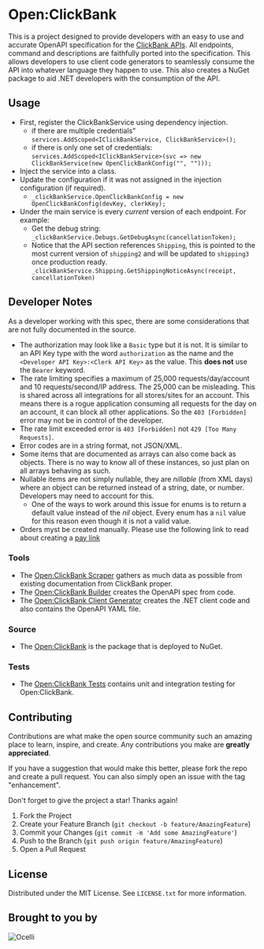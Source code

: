 # Open:ClickBank

This is a project designed to provide developers with an easy to use and accurate OpenAPI specification for the [ClickBank APIs](https://support.clickbank.com/hc/en-us/sections/206287868-ClickBank-APIs). All endpoints, command and descriptions are faithfully ported into the specification. This allows developers to use client code generators to seamlessly consume the API into whatever language they happen to use. This also creates a NuGet package to aid .NET developers with the consumption of the API.

## Usage

* First, register the ClickBankService using dependency injection.
  * if there are multiple credentials" `services.AddScoped<IClickBankService, ClickBankService>();`
  * if there is only one set of credentials: `services.AddScoped<IClickBankService>(svc => new ClickBankService(new OpenClickBankConfig("", "")));`
* Inject the service into a class.
* Update the configuration if it was not assigned in the injection configuration (if required).
  * `_clickBankService.OpenClickBankConfig = new OpenClickBankConfig(devKey, clerkKey);`
* Under the main service is every *current* version of each endpoint. For example:
  * Get the debug string: `_clickBankService.Debugs.GetDebugAsync(cancellationToken);`
  * Notice that the API section references `Shipping`, this is pointed to the most current version of `shipping2` and will be updated to `shipping3` once production ready. `_clickBankService.Shipping.GetShippingNoticeAsync(receipt, cancellationToken)`

## Developer Notes

As a developer working with this spec, there are some considerations that are not fully documented in the source.

* The authorization may look like a `Basic` type but it is not. It is similar to an API Key type with the word `authorization` as the name and the `<Developer API Key>:<Clerk API Key>` as the value. This **does not** use the `Bearer` keyword.
* The rate limiting specifies a maximum of 25,000 requests/day/account and 10 requests/second/IP address. The 25,000 can be misleading. This is shared across all integrations for all stores/sites for an account. This means there is a rogue application consuming all requests for the day on an account, it can block all other applications. So the `403 [Forbidden]` error may not be in control of the developer.
* The rate limit exceeded error is `403 [Forbidden]` not `429 [Too Many Requests]`.
* Error codes are in a string format, not JSON/XML.
* Some items that are documented as arrays can also come back as objects. There is no way to know all of these instances, so just plan on all arrays behaving as such.
* Nullable items are not simply nullable, they are *nillable* (from XML days) where an object can be returned instead of a string, date, or number. Developers may need to account for this.
  * One of the ways to work around this issue for enums is to return a default value instead of the *nil* object. Every enum has a `nil` value for this reason even though it is not a valid value.
* Orders myst be created manually. Please use the following link to read about creating a [pay link](https://support.clickbank.com/hc/en-us/articles/360036580432-How-do-I-create-a-secure-payment-link-#:~:text=A%20payment%20link%20is%20the,it%20to%20their%20Pitch%20Page.)

### Tools

* The [Open:ClickBank Scraper](/tools/OpenClickBank.Scraper/readme.md) gathers as much data as possible from existing documentation from ClickBank proper.
* The [Open:ClickBank Builder](/tools/OpenClickBank.Builder/readme.md) creates the OpenAPI spec from code.
* The [Open:ClickBank Client Generator](/tools/OpenClickBank.ClientGenerator/readme.md) creates the .NET client code and also contains the OpenAPI YAML file.

### Source

* The [Open:ClickBank](/src/OpenClickBank/readme.md) is the package that is deployed to NuGet.

### Tests

* The [Open:ClickBank Tests](/tests/OpenClickBankTests/readme.md) contains unit and integration testing for Open:ClickBank.

## Contributing

Contributions are what make the open source community such an amazing place to learn, inspire, and create. Any contributions you make are **greatly appreciated**.

If you have a suggestion that would make this better, please fork the repo and create a pull request. You can also simply open an issue with the tag "enhancement".

Don't forget to give the project a star! Thanks again!

1. Fork the Project
2. Create your Feature Branch (`git checkout -b feature/AmazingFeature`)
3. Commit your Changes (`git commit -m 'Add some AmazingFeature'`)
4. Push to the Branch (`git push origin feature/AmazingFeature`)
5. Open a Pull Request

## License

Distributed under the MIT License. See `LICENSE.txt` for more information.

## Brought to you by

![Ocelli](https://codecooper.com/wp-content/uploads/2022/05/Ocelli-2C-horiz-tag.png)
